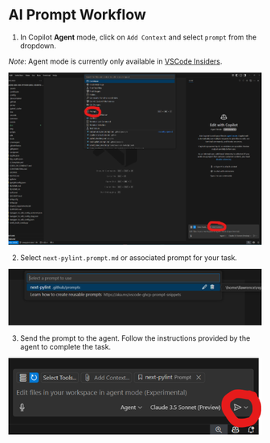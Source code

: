 # AI Prompt Workflow


1. In Copilot **Agent** mode, click on `Add Context` and select `prompt` from the dropdown.

*Note*: Agent mode is currently only available in [VSCode Insiders](https://code.visualstudio.com/insiders/).

![Agent Mode](step1.png)

2. Select `next-pylint.prompt.md` or associated prompt for your task.

![Select Prompt](step2.png)

3. Send the prompt to the agent. Follow the instructions provided by the agent to complete the task.

![Hit Enter!](step3.png)
